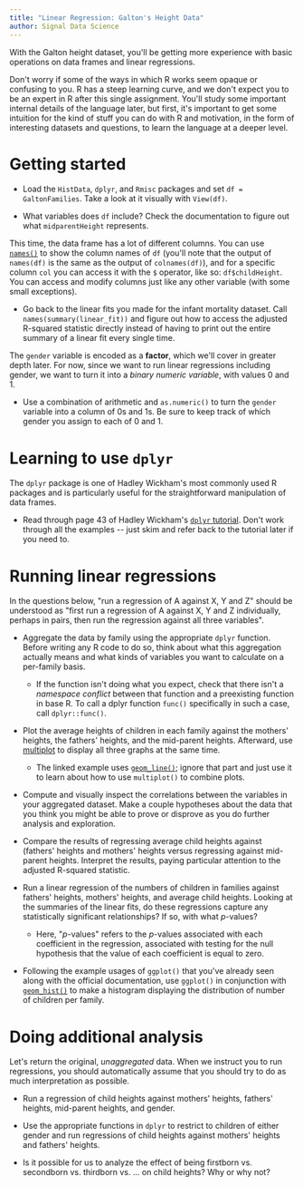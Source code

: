 ```yaml
---
title: "Linear Regression: Galton's Height Data"
author: Signal Data Science
---
```


With the Galton height dataset, you'll be getting more experience with basic operations on data frames and linear regressions.

Don't worry if some of the ways in which R works seem opaque or confusing to you. R has a steep learning curve, and we don't expect you to be an expert in R after this single assignment. You'll study some important internal details of the language later, but first, it's important to get some intuition for the kind of stuff you can do with R and motivation, in the form of interesting datasets and questions, to learn the language at a deeper level.

Getting started
===============

* Load the `HistData`, `dplyr`, and `Rmisc` packages and set `df = GaltonFamilies`. Take a look at it visually with `View(df)`.

* What variables does `df` include? Check the documentation to figure out what `midparentHeight` represents.

This time, the data frame has a lot of different columns. You can use [`names()`](https://stat.ethz.ch/R-manual/R-devel/library/base/html/names.html) to show the column names of `df` (you'll note that the output of `names(df)` is the same as the output of `colnames(df)`), and for a specific column `col` you can access it with the `$` operator, like so: `df$childHeight`. You can access and modify columns just like any other variable (with some small exceptions).

* Go back to the linear fits you made for the infant mortality dataset. Call `names(summary(linear_fit))` and figure out how to access the adjusted R-squared statistic directly instead of having to print out the entire summary of a linear fit every single time.

The `gender` variable is encoded as a **factor**, which we'll cover in greater depth later. For now, since we want to run linear regressions including gender, we want to turn it into a *binary numeric variable*, with values 0 and 1.

* Use a combination of arithmetic and `as.numeric()` to turn the `gender` variable into a column of 0s and 1s. Be sure to keep track of which gender you assign to each of 0 and 1.

Learning to use `dplyr`
=======================

The `dplyr` package is one of Hadley Wickham's most commonly used R packages and is particularly useful for the straightforward manipulation of data frames.

* Read through page 43 of Hadley Wickham's [`dplyr` tutorial](https://www.dropbox.com/sh/i8qnluwmuieicxc/AACsepZJvULCKkbIxK9KP-6Ea/dplyr-tutorial.pdf?dl=0). Don't work through all the examples -- just skim and refer back to the tutorial later if you need to.

Running linear regressions
==========================

In the questions below, "run a regression of A against X, Y and Z" should be understood as "first run a regression of A against X, Y and Z individually, perhaps in pairs, then run the regression against all three variables".

* Aggregate the data by family using the appropriate `dplyr` function. Before writing any R code to do so, think about what this aggregation actually means and what kinds of variables you want to calculate on a per-family basis.

	* If the function isn't doing what you expect, check that there isn't a *namespace conflict* between that function and a preexisting function in base R. To call a dplyr function `func()` specifically in such a case, call `dplyr::func()`.

* Plot the average heights of children in each family against the mothers' heights, the fathers' heights, and the mid-parent heights. Afterward, use [multiplot](http://www.cookbook-r.com/Graphs/Multiple_graphs_on_one_page_(ggplot2)/) to display all three graphs at the same time.

	* The linked example uses [`geom_line()`](http://docs.ggplot2.org/current/geom_path.html); ignore that part and just use it to learn about how to use `multiplot()` to combine plots.

* Compute and visually inspect the correlations between the variables in your aggregated dataset. Make a couple hypotheses about the data that you think you might be able to prove or disprove as you do further analysis and exploration.

* Compare the results of regressing average child heights against (fathers' heights and mothers' heights versus regressing against mid-parent heights. Interpret the results, paying particular attention to the adjusted R-squared statistic.

* Run a linear regression of the numbers of children in families against fathers' heights, mothers' heights, and average child heights. Looking at the summaries of the linear fits, do these regressions capture any statistically significant relationships? If so, with what $p$-values?

	* Here, "$p$-values" refers to the $p$-values associated with each coefficient in the regression, associated with testing for the null hypothesis that the value of each coefficient is equal to zero.

* Following the example usages of `ggplot()` that you've already seen along with the official documentation, use `ggplot()` in conjunction with [`geom_hist()`](http://docs.ggplot2.org/current/geom_histogram.html) to make a histogram displaying the distribution of number of children per family.

Doing additional analysis
=========================

Let's return the original, *unaggregated* data. When we instruct you to run regressions, you should automatically assume that you should try to do as much interpretation as possible.

* Run a regression of child heights against mothers' heights, fathers' heights, mid-parent heights, and gender.

* Use the appropriate functions in `dplyr` to restrict to children of either gender and run regressions of child heights against mothers' heights and fathers' heights.

* Is it possible for us to analyze the effect of being firstborn vs. secondborn vs. thirdborn vs. ... on child heights? Why or why not?
